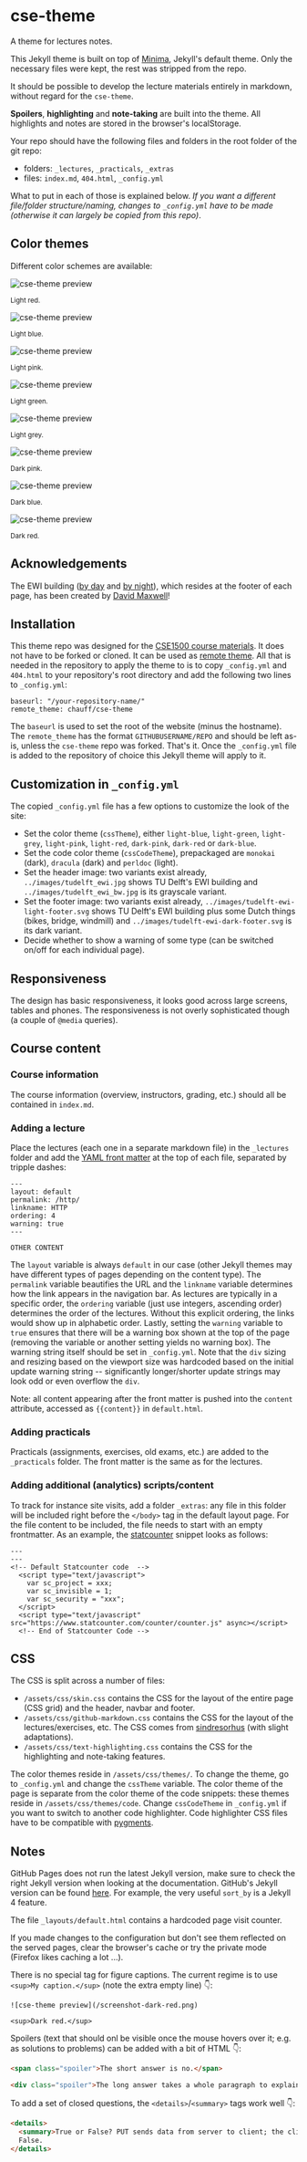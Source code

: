 # cse-theme

A theme for lectures notes.

This Jekyll theme is built on top of [Minima](https://github.com/jekyll/minima), Jekyll's default theme. Only the necessary files were kept, the rest was stripped from the repo.

It should be possible to develop the lecture materials entirely in markdown, without regard for the `cse-theme`.

**Spoilers**, **highlighting** and **note-taking** are built into the theme. All highlights and notes are stored in the browser's localStorage. 

Your repo should have the following files and folders in the root folder of the git repo:
- folders: `_lectures`, `_practicals`, `_extras`
- files: `index.md`, `404.html`, `_config.yml`

What to put in each of those is explained below. *If you want a different file/folder structure/naming, changes to `_config.yml` have to be made (otherwise it can largely be copied from this repo)*.

## Color themes

Different color schemes are available:

![cse-theme preview](/screenshot-red.png)

<sup>Light red.</sup>

![cse-theme preview](/screenshot-blue.png)

<sup>Light blue.</sup>

![cse-theme preview](/screenshot-pink.png)

<sup>Light pink.</sup>

![cse-theme preview](/screenshot-green.png)

<sup>Light green.</sup>

![cse-theme preview](/screenshot-grey.png)

<sup>Light grey.</sup>

![cse-theme preview](/screenshot-dark-pink.png)

<sup>Dark pink.</sup>

![cse-theme preview](/screenshot-dark-blue.png)

<sup>Dark blue.</sup>

![cse-theme preview](/screenshot-dark-red.png)

<sup>Dark red.</sup>

## Acknowledgements

The EWI building ([by day](assets/images/tudelft-ewi-light-footer.svg) and [by night](assets/images/tudelft-ewi-dark-footer.svg)), which resides at the footer of each page, has been created by [David Maxwell](https://www.dmax.org.uk/)!

## Installation

This theme repo was designed for the [CSE1500 course materials](https://github.com/chauff/Web-Teaching/). It does not have to be forked or cloned. It can be used as [remote theme](https://github.blog/2017-11-29-use-any-theme-with-github-pages/). All that is needed in the repository to apply the theme to is to copy `_config.yml` and `404.html` to your repository's root directory and add the following two lines to `_config.yml`:

```
baseurl: "/your-repository-name/"
remote_theme: chauff/cse-theme
```

The `baseurl` is used to set the root of the website (minus the hostname). The `remote_theme` has the format `GITHUBUSERNAME/REPO` and should be left as-is, unless the `cse-theme` repo was forked. That's it. Once the `_config.yml` file is added to the repository of choice this Jekyll theme will apply to it. 

## Customization in `_config.yml`

The copied `_config.yml` file has a few options to customize the look of the site:

- Set the color theme (`cssTheme`), either `light-blue`, `light-green`, `light-grey`, `light-pink`, `light-red`, `dark-pink`, `dark-red` or `dark-blue`.
- Set the code color theme (`cssCodeTheme`), prepackaged are `monokai` (dark), `dracula` (dark) and `perldoc` (light).
- Set the header image: two variants exist already,  `../images/tudelft_ewi.jpg` shows TU Delft's EWI building and `../images/tudelft_ewi_bw.jpg` is its grayscale variant.
- Set the footer image: two variants exist already, `../images/tudelft-ewi-light-footer.svg` shows TU Delft's EWI building plus some Dutch things (bikes, bridge, windmill) and `../images/tudelft-ewi-dark-footer.svg` is its dark variant.
- Decide whether to show a warning of some type (can be switched on/off for each individual page).

## Responsiveness

The design has basic responsiveness, it looks good across large screens, tables and phones. The responsiveness is not overly sophisticated though (a couple of `@media` queries).

## Course content

### Course information

The course information (overview, instructors, grading, etc.) should all be contained in `index.md`.

### Adding a lecture

Place the lectures (each one in a separate markdown file) in the `_lectures` folder and add the [YAML front matter](https://jekyllrb.com/docs/front-matter/) at the top of each file, separated by tripple dashes:

```
---
layout: default
permalink: /http/
linkname: HTTP
ordering: 4
warning: true
---

OTHER CONTENT
```

The `layout` variable is always `default` in our case (other Jekyll themes may have different types of pages depending on the content type). The `permalink` variable beautifies the URL and the `linkname` variable determines how the link appears in the navigation bar. As lectures are typically in a specific order, the `ordering` variable (just use integers, ascending order) determines the order of the lectures. Without this explicit ordering, the links would show up in alphabetic order. Lastly, setting the `warning` variable to `true` ensures that there will be a warning box shown at the top of the page (removing the variable or another setting yields no warning box). The warning string itself should be set in `_config.yml`. Note that the `div` sizing and resizing based on the viewport size was hardcoded based on the initial update warning string -- significantly longer/shorter update strings may look odd or even overflow the `div`. 

Note: all content appearing after the front matter is pushed into the `content` attribute, accessed as `{{content}}` in `default.html`.

### Adding practicals

Practicals (assignments, exercises, old exams, etc.) are added to the `_practicals` folder. The front matter is the same as for the lectures.

### Adding additional (analytics) scripts/content

To track for instance site visits, add a folder `_extras`: any file in this folder will be included right before the `</body>` tag in the default layout page. For the file content to be included, the file needs to start with an empty frontmatter. As an example, the [statcounter](https://statcounter.com/) snippet looks as follows:

```
---
---
<!-- Default Statcounter code  -->
  <script type="text/javascript">
    var sc_project = xxx;
    var sc_invisible = 1;
    var sc_security = "xxx"; 
  </script>
  <script type="text/javascript" src="https://www.statcounter.com/counter/counter.js" async></script>
  <!-- End of Statcounter Code -->
```

## CSS

The CSS is split across a number of files:

- `/assets/css/skin.css` contains the CSS for the layout of the entire page (CSS grid) and the header, navbar and footer.
- `/assets/css/github-markdown.css` contains the CSS for the layout of the lectures/exercises, etc. The CSS comes from [sindresorhus](https://github.com/sindresorhus/github-markdown-css) (with slight adaptations).
- `/assets/css/text-highlighting.css` contains the CSS for the highlighting and note-taking features.

The color themes reside in `/assets/css/themes/`. To change the theme, go to `_config.yml` and change the `cssTheme` variable. The color theme of the page is separate from the color theme of the code snippets: these themes reside in `/assets/css/themes/code`. Change `cssCodeTheme` in `_config.yml` if you want to switch to another code highlighter. Code highlighter CSS files have to be compatible with [pygments](https://github.com/pygments/pygments).

## Notes

GitHub Pages does not run the latest Jekyll version, make sure to check the right Jekyll version when looking at the documentation. GitHub's Jekyll version can be found [here](https://pages.github.com/versions/). For example, the very useful `sort_by` is a Jekyll 4 feature.

The file `_layouts/default.html` contains a hardcoded page visit counter.

If you made changes to the configuration but don't see them reflected on the served pages, clear the browser's cache or try the private mode (Firefox likes caching a lot ...).

There is no special tag for figure captions. The current regime is to use `<sup>My caption.</sup>` (note the extra empty line) :point_down::

```
![cse-theme preview](/screenshot-dark-red.png)

<sup>Dark red.</sup>
```

Spoilers (text that should onl be visible once the mouse hovers over it; e.g. as solutions to problems) can be added with a bit of HTML :point_down::

```html
<span class="spoiler">The short answer is no.</span>

<div class="spoiler">The long answer takes a whole paragraph to explain.</div>
```

To add a set of closed questions, the `<details>`/`<summary>` tags work well :point_down::

```html
<details> 
  <summary>True or False? PUT sends data from server to client; the client determines how to handle the data.</summary>
  False.
</details>
```
